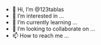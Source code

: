 - 👋 Hi, I’m @123tablas
- 👀 I’m interested in ...
- 🌱 I’m currently learning ...
- 💞️ I’m looking to collaborate on ...
- 📫 How to reach me ...

<!---
123tablas/123tablas is a ✨ special ✨ repository because its `README.md` (this file) appears on your GitHub profile.
You can click the Preview link to take a look at your changes.
--->
